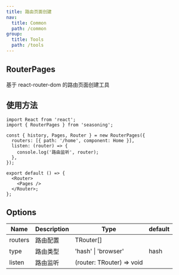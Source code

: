 ```yaml
---
title: 路由页面创建
nav:
  title: Common
  path: /common
group:
  title: Tools
  path: /tools
---
```


## RouterPages

基于 react-router-dom 的路由页面创建工具

## 使用方法

```
import React from 'react';
import { RouterPages } from 'seasoning';

const { history, Pages, Router } = new RouterPages({
  routers: [{ path: '/home', component: Home }],
  listen: (router) => {
    console.log('路由监听', router);
  },
});

export default () => {
  <Router>
    <Pages />
  </Router>;
};
```

## Options

| Name    | Description | Type                      | default |
| ------- | ----------- | ------------------------- | ------- |
| routers | 路由配置    | TRouter[]                 |         |
| type    | 路由类型    | 'hash' \| 'browser'       | hash    |
| listen  | 路由监听    | (router: TRouter) => void |         |
